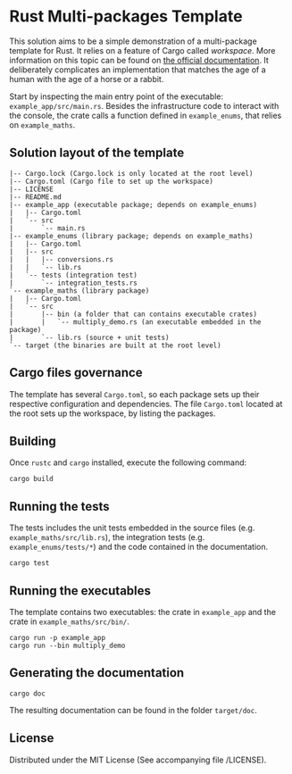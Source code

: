 # Rust Multi-packages Template

This solution aims to be a simple demonstration of a multi-package template for Rust. It relies on a feature of Cargo called *workspace*. More information on this topic can be found on [the official documentation](https://doc.rust-lang.org/book/ch14-03-cargo-workspaces.html). It deliberately complicates an implementation that matches the age of a human with the age of a horse or a rabbit.

Start by inspecting the main entry point of the executable: `example_app/src/main.rs`. Besides the infrastructure code to interact with the console, the crate calls a function defined in `example_enums`, that relies on `example_maths`.

## Solution layout of the template
```
|-- Cargo.lock (Cargo.lock is only located at the root level)
|-- Cargo.toml (Cargo file to set up the workspace)
|-- LICENSE
|-- README.md
|-- example_app (executable package; depends on example_enums)
|   |-- Cargo.toml
|   `-- src
|       `-- main.rs
|-- example_enums (library package; depends on example_maths)
|   |-- Cargo.toml
|   |-- src
|   |   |-- conversions.rs
|   |   `-- lib.rs
|   `-- tests (integration test)
|       `-- integration_tests.rs
`-- example_maths (library package)
|   |-- Cargo.toml
|   `-- src
|       |-- bin (a folder that can contains executable crates)
|       |   `-- multiply_demo.rs (an executable embedded in the package)
|       `-- lib.rs (source + unit tests)
`-- target (the binaries are built at the root level)
```

## Cargo files governance

The template has several `Cargo.toml`, so each package sets up their respective configuration and dependencies.
The file `Cargo.toml` located at the root sets up the workspace, by listing the packages.


## Building

Once ``rustc`` and ``cargo`` installed, execute the following command:

```
cargo build
```


## Running the tests

The tests includes the unit tests embedded in the source files (e.g. `example_maths/src/lib.rs`), the integration tests
(e.g. `example_enums/tests/*`) and the code contained in the documentation.

```
cargo test
```


## Running the executables

The template contains two executables: the crate in `example_app` and the crate in `example_maths/src/bin/`.

```
cargo run -p example_app
cargo run --bin multiply_demo
```


## Generating the documentation

```
cargo doc
```

The resulting documentation can be found in the folder `target/doc`.


## License

Distributed under the MIT License (See accompanying file /LICENSE).